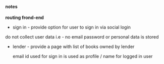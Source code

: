 #### notes



**routing frond-end**

- sign in - provide option for user to sign in via social login 

do not collect user data i.e - no email password or personal data is stored

* lender - provide a page with list of books owned by lender
  
  email id used for sign in is used as profile / name for logged in user
